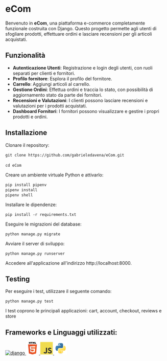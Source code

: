 # eCom

Benvenuto in **eCom**, una piattaforma e-commerce completamente funzionale costruita con Django. Questo progetto permette agli utenti di sfogliare prodotti, effettuare ordini e lasciare recensioni per gli articoli acquistati.

## Funzionalità

- **Autenticazione Utenti**: Registrazione e login degli utenti, con ruoli separati per clienti e fornitori.
- **Profilo fornitore**: Esplora il profilo del fornitore.
- **Carrello**: Aggiungi articoli al carrello.
- **Gestione Ordini**: Effettua ordini e traccia lo stato, con possibilità di aggiornamento stato da parte dei fornitori.
- **Recensioni e Valutazioni**: I clienti possono lasciare recensioni e valutazioni per i prodotti acquistati.
- **Dashboard Fornitori**: I fornitori possono visualizzare e gestire i propri prodotti e ordini.

## Installazione

Clonare il repository:

    git clone https://github.com/gabrieledavena/eCom.git

    cd eCom


Creare un ambiente virtuale Python e attivarlo:

    pip install pipenv
    pipenv install
    pipenv shell

Installare le dipendenze:

    pip install -r requirements.txt

Eseguire le migrazioni del database:

    python manage.py migrate


Avviare il server di sviluppo:

    python manage.py runserver

Accedere all'applicazione all'indirizzo http://localhost:8000.

## Testing

Per eseguire i test, utilizzare il seguente comando:

    python manage.py test

I test coprono le principali applicazioni: cart, account, checkout, reviews e store
## Frameworks e Linguaggi utilizzati:

<p> <a href="https://www.djangoproject.com/" target="_blank" rel="noreferrer"> <img src="https://cdn.worldvectorlogo.com/logos/django.svg" alt="django" width="40" height="40"/> </a> <a href="https://www.w3.org/html/" target="_blank" rel="noreferrer"> <img src="https://raw.githubusercontent.com/devicons/devicon/master/icons/html5/html5-original-wordmark.svg" alt="html5" width="40" height="40"/> </a> <a href="https://developer.mozilla.org/en-US/docs/Web/JavaScript" target="_blank" rel="noreferrer"> <img src="https://raw.githubusercontent.com/devicons/devicon/master/icons/javascript/javascript-original.svg" alt="javascript" width="40" height="40"/> </a> <a href="https://www.python.org" target="_blank" rel="noreferrer"> <img src="https://raw.githubusercontent.com/devicons/devicon/master/icons/python/python-original.svg" alt="python" width="40" height="40"/> </a> </p>